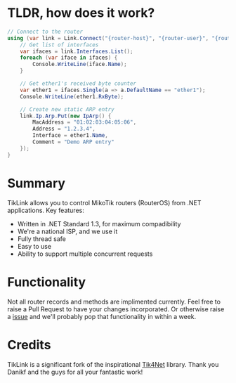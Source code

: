 TLDR, how does it work?
===
```c#
// Connect to the router
using (var link = Link.Connect("{router-host}", "{router-user}", "{router-password}")) {
    // Get list of interfaces
    var ifaces = link.Interfaces.List();
    foreach (var iface in ifaces) {
        Console.WriteLine(iface.Name);
    }

    // Get ether1's received byte counter
    var ether1 = ifaces.Single(a => a.DefaultName == "ether1");
    Console.WriteLine(ether1.RxByte);

    // Create new static ARP entry
    link.Ip.Arp.Put(new IpArp() {
        MacAddress = "01:02:03:04:05:06",
        Address = "1.2.3.4",
        Interface = ether1.Name,
        Comment = "Demo ARP entry"
    });
}
```

Summary
===
TikLink allows you to control MikoTik routers (RouterOS) from .NET applications. Key features:
 - Written in .NET Standard 1.3, for maximum compadibility
 - We're a national ISP, and we use it
 - Fully thread safe
 - Easy to use
 - Ability to support multiple concurrent requests

Functionality
===
Not all router records and methods are implimented currently. Feel free to raise a Pull Request to have your changes incorporated. Or otherwise raise a [issue](https://github.com/invertedtomato/tiklink/issues) and we'll probably pop that functionality in within a week.

Credits
===
TikLink is a significant fork of the inspirational [Tik4Net](https://github.com/danikf/tik4net) library. Thank you Danikf and the guys for all your fantastic work!
